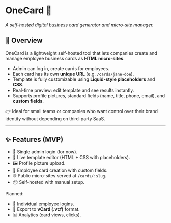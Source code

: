 # OneCard 🪪

_A self-hosted digital business card generator and micro-site manager._

## 🚀 Overview

OneCard is a lightweight self-hosted tool that lets companies create and manage employee business cards as **HTML micro-sites**.

- Admin can log in, create cards for employees.
- Each card has its own **unique URL** (e.g. `/cards/jane-doe`).
- Template is fully customizable using **Liquid-style placeholders** and **CSS**.
- Real-time preview: edit template and see results instantly.
- Supports profile pictures, standard fields (name, title, phone, email), and **custom fields**.

👉 Ideal for small teams or companies who want control over their brand identity without depending on third-party SaaS.

---

## ✨ Features (MVP)

- 🔐 Single admin login (for now).
- 🎨 Live template editor (HTML + CSS with placeholders).
- 🖼️ Profile picture upload.
- 📇 Employee card creation with custom fields.
- 🌐 Public micro-sites served at `/cards/:slug`.
- 📦 Self-hosted with manual setup.

Planned:

- 👥 Individual employee logins.
- 📱 Export to **vCard (.vcf)** format.
- 📊 Analytics (card views, clicks).
